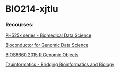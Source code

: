 # BIO214-xjtlu



### Recourses:



[PH525x series - Biomedical Data Science]( http://genomicsclass.github.io/book/ ) 



[Bioconductor for Genomic Data Science]( https://kasperdanielhansen.github.io/genbioconductor/ ) 



[BIOS6660 2015 R Genomic Objects]( http://compbio.ucdenver.edu/Hunter_lab/Phang/resources/Teaching/BIOS6660/Week-3-Day-1-GenomicObjects/BIOS6660_2015_RGenomicObjects_Lecture_BioConductor.html ) 



[Tzuinformatics - Bridging Bioinformatics and Biology]( http://compbio.ucdenver.edu/Hunter_lab/Phang/Teaching/my_courses/bios6660.html )

